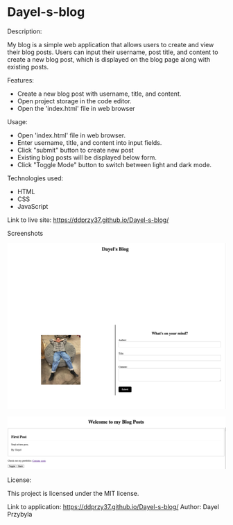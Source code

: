 # Dayel-s-blog

Description:

My blog is a simple web application that allows users to create and view their blog posts. Users can input their username, post title, and content to create a new blog post, which is displayed on the blog page along with existing posts.

Features:
* Create a new blog post with username, title, and content.
* Open project storage in the code editor.
* Open the 'index.html' file in web browser

Usage:
* Open 'index.html' file in web browser.
* Enter username, title, and content into input fields.
* Click "submit" button to create new post
* Existing blog posts will be displayed below form.
* Click "Toggle Mode" button to switch between light and dark mode.

Technologies used:
* HTML
* CSS
* JavaScript

Link to live site:
https://ddprzy37.github.io/Dayel-s-blog/

Screenshots

![Landing page](image.png)

![Blog post page example](image-1.png)

License:

This project is licensed under the MIT license.

Link to application:
https://ddprzy37.github.io/Dayel-s-blog/
Author:
Dayel Przybyla